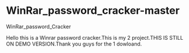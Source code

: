 # WinRar_password_cracker-master
WinRar_password_Cracker

Hello this is a Winrar password cracker.This is my 2 project.THIS IS STILL ON DEMO VERSION.Thank you guys for the 1 dowloand.
